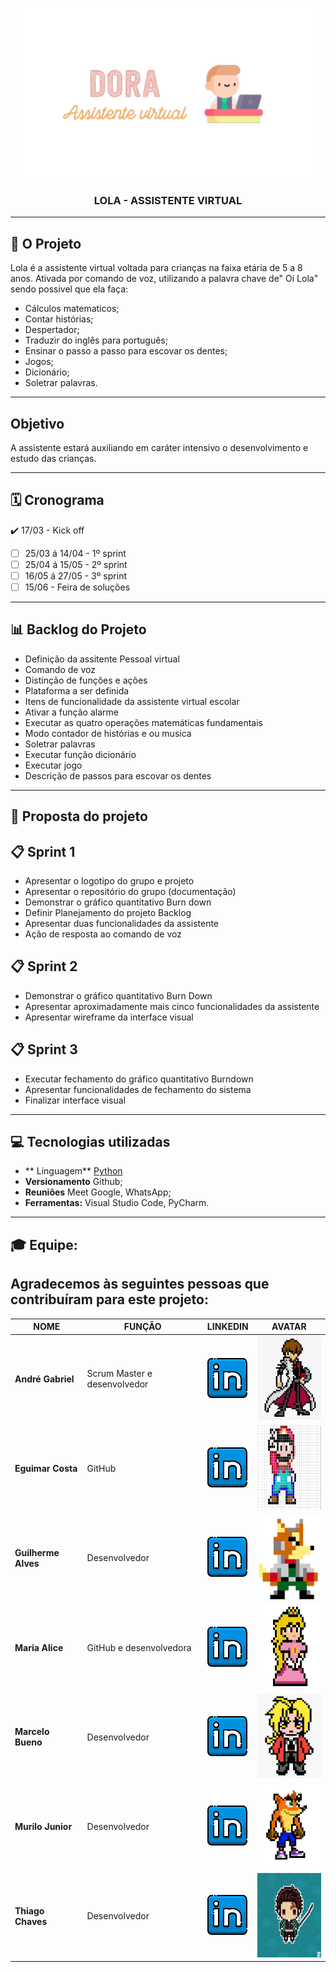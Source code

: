 <p align="center">
      <img src="/IMAGENS/dora logo.PNG">
      <h3 align="center"> LOLA - ASSISTENTE VIRTUAL </h1>
<p align="center">
<hr>

## 💼 **O Projeto**
Lola é a assistente virtual voltada para crianças na faixa etária de 5 a 8 anos.
Ativada por comando de voz, utilizando a palavra chave de" Oi Lola" sendo possivel que ela faça:
- Cálculos matematicos; 
- Contar histórias;
- Despertador;
- Traduzir do inglês para português;
- Ensinar o passo a passo para escovar os dentes;
- Jogos;
- Dicionário;
- Soletrar palavras.

<hr>

## **Objetivo**

A assistente estará auxiliando em caráter intensivo o desenvolvimento e estudo das crianças.

<Hr>

    
 ## 🗓️ **Cronograma**
</h2>    

:heavy_check_mark: 17/03 - Kick off
- [ ] 25/03 á 14/04 - 1º sprint
- [ ] 25/04 á 15/05 - 2º sprint
- [ ] 16/05 á 27/05 - 3º sprint
- [ ] 15/06 - Feira de soluções
<hr>

## 📊 **Backlog do Projeto**

 - Definição da assitente Pessoal virtual
 - Comando de voz 
 - Distinção de funções e ações
 - Plataforma a ser definida
 - Itens de funcionalidade da assistente virtual escolar
 - Ativar a função alarme
 - Executar as quatro operações matemáticas fundamentais
 - Modo contador de histórias e ou musica
 - Soletrar palavras
 - Executar função dicionário
 - Executar jogo
 - Descrição de passos para escovar os dentes  
 <hr>

 ## 📑 **Proposta do projeto**

 ## 📋 Sprint 1
 
 - Apresentar o logotipo do grupo e projeto
 - Apresentar o repositório do grupo (documentação)
 - Demonstrar o gráfico quantitativo Burn down
 - Definir Planejamento do projeto Backlog
 - Apresentar duas funcionalidades da assistente
 - Ação de resposta ao comando de voz


## 📋 Sprint 2

- Demonstrar o gráfico quantitativo Burn Down
- Apresentar aproximadamente mais cinco funcionalidades da assistente
- Apresentar wireframe da interface visual


## 📋 Sprint 3

- Executar fechamento do gráfico quantitativo Burndown
- Apresentar funcionalidades de fechamento do sistema
- Finalizar interface visual
<hr>

## 💻 **Tecnologias utilizadas**
* ** Linguagem**  <a href="https://www.python.org/">Python</a>
* **Versionamento** Github;
* **Reuniões** Meet Google, WhatsApp;
* **Ferramentas:** Visual Studio Code, PyCharm.
<hr>


## 🎓 **Equipe:**

<h2> Agradecemos às seguintes pessoas que contribuíram para este projeto: </h2>

|NOME|FUNÇÃO|LINKEDIN|AVATAR|
| ---------- |---------- |---------- |----------|
|**André Gabriel**| Scrum Master e desenvolvedor| <a href="https://www.linkedin.com/in/andr%C3%A9-gabriel-ferreira-89441382/" target="_blank"><img src="IMAGENS/iconlinkedin.png" target="_blank"></a>|<img src="/IMAGENS/andre.jpeg" width="120" height="135" />|
|**Eguimar Costa**| GitHub| <a href="https://www.linkedin.com/in/eguimar-costa-03a175214/" target="_blank"><img src="IMAGENS/iconlinkedin.png" target="_blank"></a>|<img src="/IMAGENS/eguimar.jpeg" width="120" height="135" />|
|**Guilherme Alves**| Desenvolvedor|<a href="https://www.linkedin.com/mwlite/in/guilherme-alves-163783156" target="_blank"><img src="IMAGENS/iconlinkedin.png" target="_blank"></a> | <img src="IMAGENS/imagem guilherme.jpeg" width="120" height="135"  />|
|**Maria Alice**| GitHub e desenvolvedora|  <a href="https://www.linkedin.com/in/maria-alice-oliveira-336273215" target="_blank"><img src="IMAGENS/iconlinkedin.png" target="_blank"></a>|<img src="/IMAGENS/alice.jpeg" width="120" height="135" />|
|**Marcelo Bueno**| Desenvolvedor| <a href="https://www.linkedin.com/in/marcelo-silva-07081999" target="_blank"><img src="IMAGENS/iconlinkedin.png" target="_blank"></a>|<img src="/IMAGENS/marcelo.jpeg" width="120" height="135"/>|
|**Murilo Junior**| Desenvolvedor| <a href="https://www.linkedin.com/in/murilo-jos%C3%A9-de-brito-junior-32403b157" target="_blank"><img src="IMAGENS/iconlinkedin.png" target="_blank"></a>|<img src="/IMAGENS/murilo.jpeg" width="120" height="135"/>|
|**Thiago Chaves**| Desenvolvedor| <a href="https://www.linkedin.com/in/thiago-lopes-chaves-5ba22b209" target="_blank"><img src="IMAGENS/iconlinkedin.png" target="_blank"></a> |<img src="/IMAGENS/thiago.jpeg" width="120" height="135" />|


